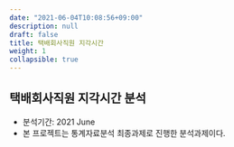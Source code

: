 ```yaml
---
date: "2021-06-04T10:08:56+09:00"
description: null
draft: false
title: 택배회사직원 지각시간
weight: 1
collapsible: true
---
```


## 택배회사직원 지각시간 분석
- 분석기간: 2021 June
- 본 프로젝트는 통계자료분석 최종과제로 진행한 분석과제이다.